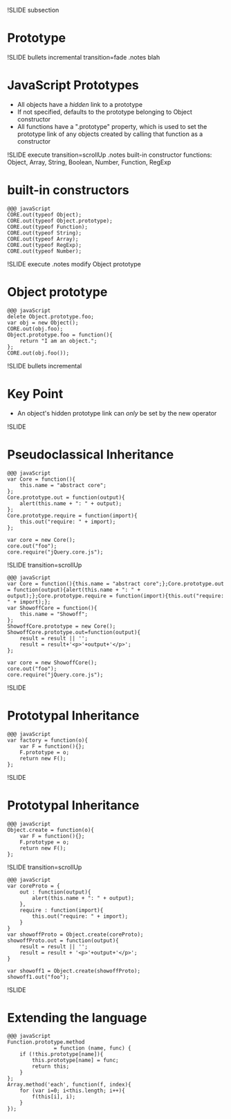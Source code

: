 !SLIDE subsection

# Prototype #

!SLIDE bullets incremental transition=fade
.notes blah

# JavaScript Prototypes #

* All objects have a _hidden_ link to a prototype
* If not specified, defaults to the prototype belonging to Object constructor
* All functions have a ".prototype" property, which is used to set the prototype link of any objects
created by calling that function as a constructor

!SLIDE execute transition=scrollUp
.notes built-in constructor functions: Object, Array, String, Boolean, Number, Function, RegExp

# built-in constructors #

    @@@ javaScript
    CORE.out(typeof Object);
    CORE.out(typeof Object.prototype);
    CORE.out(typeof Function);
    CORE.out(typeof String);
    CORE.out(typeof Array);
    CORE.out(typeof RegExp);
    CORE.out(typeof Number);

!SLIDE execute
.notes modify Object prototype

# Object prototype #

    @@@ javaScript
    delete Object.prototype.foo;
    var obj = new Object();
    CORE.out(obj.foo);
    Object.prototype.foo = function(){
        return "I am an object.";
    };
    CORE.out(obj.foo());

!SLIDE bullets incremental

# Key Point #

* An object's hidden prototype link can *only* be set by the new operator

!SLIDE

# Pseudoclassical Inheritance #

    @@@ javaScript
    var Core = function(){
        this.name = "abstract core";
    };
    Core.prototype.out = function(output){
        alert(this.name + ": " + output);
    };
    Core.prototype.require = function(import){
        this.out("require: " + import);
    };

    var core = new Core();
    core.out("foo");
    core.require("jQuery.core.js");

!SLIDE transition=scrollUp

    @@@ javaScript
    var Core = function(){this.name = "abstract core";};Core.prototype.out = function(output){alert(this.name + ": " + output);};Core.prototype.require = function(import){this.out("require: " + import);};
    var ShowoffCore = function(){
        this.name = "Showoff";
    };
    ShowoffCore.prototype = new Core();
    ShowoffCore.prototype.out=function(output){
        result = result || '';
        result = result+'<p>'+output+'</p>';
    };

    var core = new ShowoffCore();
    core.out("foo");
    core.require("jQuery.core.js");

!SLIDE

# Prototypal Inheritance #

    @@@ javaScript
    var factory = function(o){
        var F = function(){};
        F.prototype = o;
        return new F();
    };

!SLIDE

# Prototypal Inheritance #

    @@@ javaScript
    Object.create = function(o){
        var F = function(){};
        F.prototype = o;
        return new F();
    };

!SLIDE transition=scrollUp

    @@@ javaScript
    var coreProto = {
        out : function(output){
            alert(this.name + ": " + output);
        },
        require : function(import){
            this.out("require: " + import);
        }
    }
    var showoffProto = Object.create(coreProto);
    showoffProto.out = function(output){
        result = result || '';
        result = result + '<p>'+output+'</p>';
    }

    var showoff1 = Object.create(showoffProto);
    showoff1.out("foo");

!SLIDE

# Extending the language #

    @@@ javaScript
    Function.prototype.method
                   = function (name, func) {
        if (!this.prototype[name]){
            this.prototype[name] = func;
            return this;
        }
    };
    Array.method('each', function(f, index){
        for (var i=0; i<this.length; i++){
            f(this[i], i);
        }
    });

